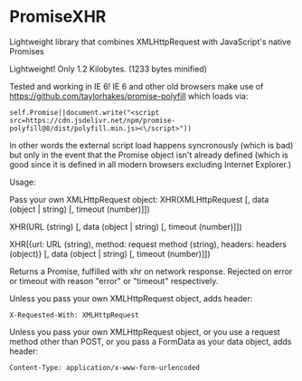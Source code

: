 # PromiseXHR
Lightweight library that combines XMLHttpRequest with JavaScript's native Promises

Lightweight! Only 1.2 Kilobytes. (1233 bytes minified)

Tested and working in IE 6! IE 6 and other old browsers make use of https://github.com/taylorhakes/promise-polyfill which loads via:

    self.Promise||document.write("<script src=https://cdn.jsdelivr.net/npm/promise-polyfill@8/dist/polyfill.min.js><\/script>"))

In other words the external script load happens syncronously (which is bad) but only in the event that the Promise object isn't already defined (which is good since it is defined in all modern browsers excluding Internet Explorer.)

Usage:

Pass your own XMLHttpRequest object:
XHR(XMLHttpRequest [, data (object | string) [, timeout (number)]])


XHR(URL (string) [, data (object | string) [, timeout (number)]])

XHR({url: URL (string), method: request method (string), headers: headers (object)} [, data (object | string) [, timeout (number)]])



Returns a Promise, fulfilled with xhr on network response. Rejected on error or timeout with reason "error" or "timeout" respectively.

Unless you pass your own XMLHttpRequest object, adds header:

    X-Requested-With: XMLHttpRequest
    
Unless you pass your own XMLHttpRequest object, or you use a request method other than POST, or you pass a FormData as your data object, adds header:

    Content-Type: application/x-www-form-urlencoded
